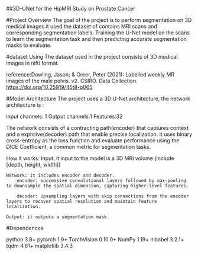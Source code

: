 ##3D-UNet for the HipMRI Study on Prostate Cancer

#Project Overview
The goal of the project is to perform segmentation on 3D medical images.it used the dataset of contains MRI scans and corresponding segmentation labels. Training the U-Net model on the scans to learn the segmentation task and then predicting accurate segmentation masks to evaluate.

#dataset Using
The dataset used in the project consists of 3D medical images in nifti format.

reference:Dowling, Jason; & Greer, Peter (2021): Labelled weekly MR images of the male pelvis. v2. CSIRO. Data Collection. https://doi.org/10.25919/45t8-p065

#Model Architecture
The project uses a 3D U-Net architecture, the network architecture is :

input channels: 1
Output channels:1
Features:32

The network consists of a contracting path(encoder) that captures context and a expnsive(decoder) path that enable precise localization. it uses binary cross-entropy as the loss function and evaluate performance using the DICE Coefficient, a common metric for segmentation tasks.

How it works:
	Input: it input to the model is a 3D MRI volume (include [depth, height, width])
	
	Network: it includes encoder and decoder.
		encoder: successive convolutional layers followed by max-pooling to downsample the spatial dimension, capturing higher-level features.
		
		decoder: Upsampling layers with skip connections from the encoder layers to recover spatial resolution and maintain feature localization.
	
	Output: it outputs a segmentation mask.

#Dependences

python			3.8+
pytorch			1.9+
TorchVision		0.10.0+
NumPy			1.19+
nibabel			3.2.1+
tqdm			4.61+
matplotlib		3.4.3

